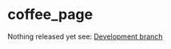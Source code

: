 # coffee_page

Nothing released yet see: [Development branch](https://github.com/ajsl/coffee_page/tree/development)
